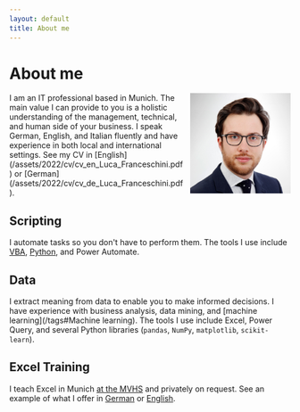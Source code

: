 ```yaml
---
layout: default
title: About me
---
```


# About me

<img src="/assets/2022/cv/cv_pic_luca_franceschini.jpg" style="float:right;padding-left:10px" width="180">
I am an IT professional based in Munich. 
The main value I can provide to you is a holistic understanding of the management, technical, and human side of your business.
I speak German, English, and Italian fluently and have experience in both local and international settings.
See my CV in [English](/assets/2022/cv/cv_en_Luca_Franceschini.pdf) or [German](/assets/2022/cv/cv_de_Luca_Franceschini.pdf).

## Scripting

I automate tasks so you don't have to perform them. The tools I use include [VBA](/tags#VBA), [Python](/tags#Python), and Power Automate.

## Data

I extract meaning from data to enable you to make informed decisions. I have experience with business analysis, data mining, and [machine learning](/tags#Machine learning).
The tools I use include Excel, Power Query, and several Python libraries (`pandas`, `NumPy`, `matplotlib`, `scikit-learn`).

## Excel Training

I teach Excel in Munich [at the MVHS](https://www.mvhs.de/services/dozierendenportraets/dozent-14168) and privately on request. 
See an example of what I offer in [German](http://lucaf.eu/excel/de/) or [English](http://lucaf.eu/excel/en/).

